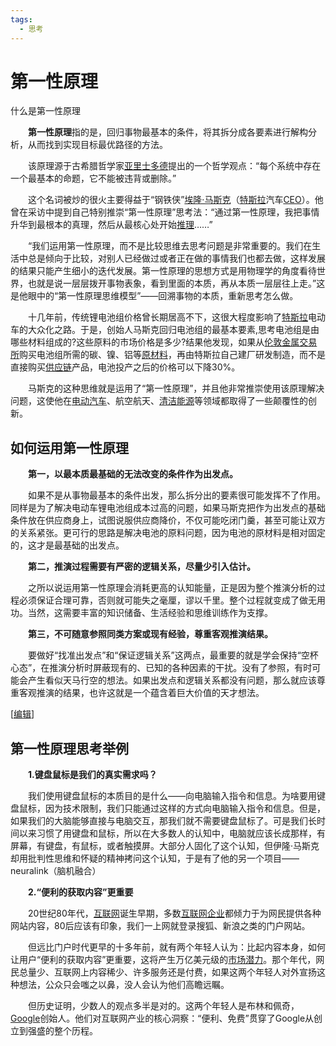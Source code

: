 ```yaml
---
tags:
  - 思考
---
```

# 第一性原理

什么是第一性原理

　　**第一性原理**指的是，回归事物最基本的条件，将其拆分成各要素进行解构分析，从而找到实现目标最优路径的方法。

　　该原理源于古希腊哲学家[亚里士多德](https://wiki.mbalib.com/wiki/%E4%BA%9A%E9%87%8C%E5%A3%AB%E5%A4%9A%E5%BE%B7 "亚里士多德")提出的一个哲学观点：“每个系统中存在一个最基本的命题，它不能被违背或删除。”

　　这个名词被炒的很火主要得益于“钢铁侠”[埃隆·马斯克](https://wiki.mbalib.com/wiki/%E5%9F%83%E9%9A%86%C2%B7%E9%A9%AC%E6%96%AF%E5%85%8B "埃隆·马斯克")（[特斯拉](https://wiki.mbalib.com/wiki/%E7%89%B9%E6%96%AF%E6%8B%89 "特斯拉")汽车[CEO](https://wiki.mbalib.com/wiki/CEO "CEO")）。他曾在采访中提到自己特别推崇“第一性原理”思考法：“通过第一性原理，我把事情升华到最根本的真理，然后从最核心处开始[推理](https://wiki.mbalib.com/wiki/%E6%8E%A8%E7%90%86 "推理")……”

　　“我们运用第一性原理，而不是比较思维去思考问题是非常重要的。我们在生活中总是倾向于比较，对别人已经做过或者正在做的事情我们也都去做，这样发展的结果只能产生细小的迭代发展。第一性原理的思想方式是用物理学的角度看待世界，也就是说一层层拨开事物表象，看到里面的本质，再从本质一层层往上走。”这是他眼中的“第一性原理思维模型”——回溯事物的本质，重新思考怎么做。

　　十几年前，传统锂电池组价格曾长期居高不下，这很大程度影响了[特斯拉](https://wiki.mbalib.com/wiki/%E7%89%B9%E6%96%AF%E6%8B%89 "特斯拉")电动车的大众化之路。于是，创始人马斯克回归电池组的最基本要素,思考电池组是由哪些材料组成的?这些原料的市场价格是多少?结果他发现，如果从[伦敦金属交易所](https://wiki.mbalib.com/wiki/%E4%BC%A6%E6%95%A6%E9%87%91%E5%B1%9E%E4%BA%A4%E6%98%93%E6%89%80 "伦敦金属交易所")购买电池组所需的碳、镍、铝等[原材料](https://wiki.mbalib.com/wiki/%E5%8E%9F%E6%9D%90%E6%96%99 "原材料")，再由特斯拉自己建厂研发制造，而不是直接购买[供应链](https://wiki.mbalib.com/wiki/%E4%BE%9B%E5%BA%94%E9%93%BE "供应链")产品，电池投产之后的价格可以下降30%。

　　马斯克的这种思维就是运用了“第一性原理”，并且他非常推崇使用该原理解决问题，这使他在[电动汽车](https://wiki.mbalib.com/wiki/%E7%94%B5%E5%8A%A8%E6%B1%BD%E8%BD%A6 "电动汽车")、航空航天、[清洁能源](https://wiki.mbalib.com/wiki/%E6%B8%85%E6%B4%81%E8%83%BD%E6%BA%90 "清洁能源")等领域都取得了一些颠覆性的创新。 　　

## 如何运用第一性原理

　　**第一，以最本质最基础的无法改变的条件作为出发点。**

　　如果不是从事物最基本的条件出发，那么拆分出的要素很可能发挥不了作用。同样是为了解决电动车锂电池组成本过高的问题，如果马斯克把作为出发点的基础条件放在供应商身上，试图说服供应商降价，不仅可能吃闭门羹，甚至可能让双方的关系紧张。更可行的思路是解决电池的原料问题，因为电池的原材料是相对固定的，这才是最基础的出发点。

　　**第二，推演过程需要有严密的逻辑关系，尽量少引入估计。**

　　之所以说运用第一性原理会消耗更高的认知能量，正是因为整个推演分析的过程必须保证合理可靠，否则就可能失之毫厘，谬以千里。整个过程就变成了做无用功。当然，这需要丰富的知识储备、生活经验和思维训练作为支撑。

　　**第三，不可随意参照同类方案或现有经验，尊重客观推演结果。**

　　要做好“找准出发点”和“保证逻辑关系”这两点，最重要的就是学会保持“空杯心态”，在推演分析时屏蔽现有的、已知的各种因素的干扰。没有了参照，有时可能会产生看似天马行空的想法。如果出发点和逻辑关系都没有问题，那么就应该尊重客观推演的结果，也许这就是一个蕴含着巨大价值的天才想法。

[[编辑](https://wiki.mbalib.com/w/index.php?title=%E7%AC%AC%E4%B8%80%E6%80%A7%E5%8E%9F%E7%90%86&action=edit&section=3 "编辑段落: 第一性原理思考举例")]

## 第一性原理思考举例

　　**1.键盘鼠标是我们的真实需求吗？**

　　我们使用键盘鼠标的本质目的是什么——向电脑输入指令和信息。为啥要用键盘鼠标，因为技术限制，我们只能通过这样的方式向电脑输入指令和信息。但是，如果我们的大脑能够直接与电脑交互，那我们就不需要键盘鼠标了。可是我们长时间以来习惯了用键盘和鼠标，所以在大多数人的认知中，电脑就应该长成那样，有屏幕，有键盘，有鼠标，或者触摸屏。大部分人固化了这个认知，但伊隆·马斯克却用批判性思维和怀疑的精神拷问这个认知，于是有了他的另一个项目——neuralink（脑机融合）

　　**2.“便利的获取内容”更重要**

　　20世纪80年代，[互联网](https://wiki.mbalib.com/wiki/%E4%BA%92%E8%81%94%E7%BD%91 "互联网")诞生早期，多数[互联网企业](https://wiki.mbalib.com/wiki/%E4%BA%92%E8%81%94%E7%BD%91%E4%BC%81%E4%B8%9A "互联网企业")都倾力于为网民提供各种网站内容，80后应该有印象，我们一上网就登录搜狐、新浪之类的门户网站。

　　但远比门户时代更早的十多年前，就有两个年轻人认为：比起内容本身，如何让用户“便利的获取内容”更重要，这将产生万亿美元级的[市场潜力](https://wiki.mbalib.com/wiki/%E5%B8%82%E5%9C%BA%E6%BD%9C%E5%8A%9B "市场潜力")。那个年代，网民总量少、互联网上内容稀少、许多服务还是付费，如果这两个年轻人对外宣扬这种想法，公众只会嗤之以鼻，没人会认为他们高瞻远瞩。

　　但历史证明，少数人的观点多半是对的。这两个年轻人是布林和佩奇，[Google](https://wiki.mbalib.com/wiki/Google "Google")创始人。他们对互联网产业的核心洞察：“便利、免费”贯穿了Google从创立到强盛的整个历程。

